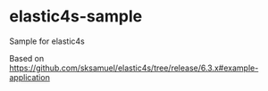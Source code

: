 # elastic4s-sample
Sample for elastic4s

Based on https://github.com/sksamuel/elastic4s/tree/release/6.3.x#example-application
